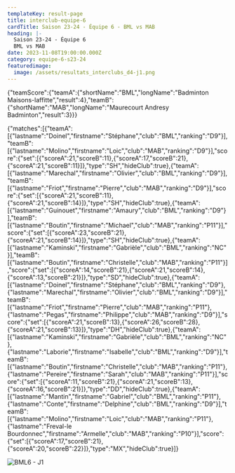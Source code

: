 ```yaml
---
templateKey: result-page
title: interclub-equipe-6
cardTitle: Saison 23-24 - Équipe 6 - BML vs MAB
heading: |-
  Saison 23-24 - Équipe 6
  BML vs MAB
date: 2023-11-08T19:00:00.000Z
category: equipe-6-s23-24
featuredimage:
  image: /assets/resultats_interclubs_d4-j1.png
---
```

<teamscoreboard>{"teamScore":{"teamA":{"shortName":"BML","longName":"Badminton Maisons-laffitte","result":4},"teamB":{"shortName":"MAB","longName":"Maurecourt Andresy Badminton","result":3}}}</teamscoreboard>

<scoreboard>{"matches":[{"teamA":[{"lastname":"Doinel","firstname":"Stéphane","club":"BML","ranking":"D9"}],"teamB":[{"lastname":"Molino","firstname":"Loic","club":"MAB","ranking":"D9"}],"score":{"set":[{"scoreA":21,"scoreB":11},{"scoreA":17,"scoreB":21},{"scoreA":21,"scoreB":11}]},"type":"SH","hideClub":true},{"teamA":[{"lastname":"Marechal","firstname":"Olivier","club":"BML","ranking":"D9"}],"teamB":[{"lastname":"Friot","firstname":"Pierre","club":"MAB","ranking":"D9"}],"score":{"set":[{"scoreA":21,"scoreB":11},{"scoreA":21,"scoreB":14}]},"type":"SH","hideClub":true},{"teamA":[{"lastname":"Guinouet","firstname":"Amaury","club":"BML","ranking":"D9"}],"teamB":[{"lastname":"Boutin","firstname":"Michael","club":"MAB","ranking":"P11"}],"score":{"set":[{"scoreA":23,"scoreB":21},{"scoreA":21,"scoreB":14}]},"type":"SH","hideClub":true},{"teamA":[{"lastname":"Kaminski","firstname":"Gabrièle","club":"BML","ranking":"NC"}],"teamB":[{"lastname":"Boutin","firstname":"Christelle","club":"MAB","ranking":"P11"}],"score":{"set":[{"scoreA":14,"scoreB":21},{"scoreA":21,"scoreB":14},{"scoreA":13,"scoreB":21}]},"type":"SD","hideClub":true},{"teamA":[{"lastname":"Doinel","firstname":"Stéphane","club":"BML","ranking":"D9"},{"lastname":"Marechal","firstname":"Olivier","club":"BML","ranking":"D9"}],"teamB":[{"lastname":"Friot","firstname":"Pierre","club":"MAB","ranking":"P11"},{"lastname":"Pegas","firstname":"Philippe","club":"MAB","ranking":"D9"}],"score":{"set":[{"scoreA":21,"scoreB":13},{"scoreA":26,"scoreB":28},{"scoreA":21,"scoreB":13}]},"type":"DH","hideClub":true},{"teamA":[{"lastname":"Kaminski","firstname":"Gabrièle","club":"BML","ranking":"NC"},{"lastname":"Laborie","firstname":"Isabelle","club":"BML","ranking":"D9"}],"teamB":[{"lastname":"Boutin","firstname":"Christelle","club":"MAB","ranking":"P11"},{"lastname":"Pereire","firstname":"Sarah","club":"MAB","ranking":"P11"}],"score":{"set":[{"scoreA":11,"scoreB":21},{"scoreA":21,"scoreB":13},{"scoreA":16,"scoreB":21}]},"type":"DD","hideClub":true},{"teamA":[{"lastname":"Mantin","firstname":"Gabriel","club":"BML","ranking":"P11"},{"lastname":"Conte","firstname":"Delphine","club":"BML","ranking":"D9"}],"teamB":[{"lastname":"Molino","firstname":"Loic","club":"MAB","ranking":"P11"},{"lastname":"Freval-le Bourdonnec","firstname":"Armelle","club":"MAB","ranking":"P10"}],"score":{"set":[{"scoreA":17,"scoreB":21},{"scoreA":20,"scoreB":22}]},"type":"MX","hideClub":true}]}</scoreboard>

![](/assets/resultats_interclubs_d4-j1.png "BML6 - J1")